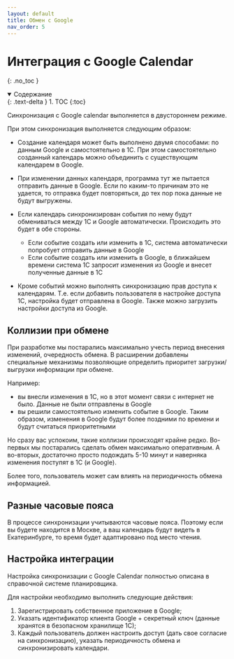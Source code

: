 ```yaml
---
layout: default
title: Обмен с Google
nav_order: 5
---
```


# Интеграция с Google Calendar
{: .no_toc }

<details open markdown="block">
  <summary>
    Содержание
  </summary>
  {: .text-delta }
1. TOC
{:toc}
</details>

Синхронизация с Google calendar выполняется в двустороннем режиме.

При этом синхронизация выполняется следующим образом:

- Создание календаря может быть выполнено двумя способами: по данным Google и самостоятельно в 1С. При этом самостоятельно созданный календарь можно объединить с существующим календарем в Google.

- При изменении данных календаря, программа тут же пытается отправить данные в Google. Если по каким-то причинам это не удается, то отправка будет повторяться, до тех пор пока данные не будут выгружены.

- Если календарь синхронизирован события по нему будут обмениваться между 1С и Google автоматически. Происходить это будет в обе стороны.
  - Если событие создать или изменить в 1С, система автоматически попробует отправить данные в Google
  - Если событие создать или изменить в Google, в ближайшем времени система 1С запросит изменения из Google и внесет полученные данные в 1С
- Кроме событий можно выполнять синхронизацию прав доступа к календарям. Т.е. если добавить пользователя в настройке доступа 1С, настройка будет отправлена в Google. Также можно загрузить настройки доступа из Google.

## Коллизии при обмене

При разработке мы постарались максимально учесть период внесения изменений, очередность обмена. В расширении добавлены специальные механизмы позволяющие определить приоритет загрузки/выгрузки информации при обмене.

Например:
- вы внесли изменения в 1С, но в этот момент связи с интернет не было. Данные не были отправлены в Google
- вы решили самостоятельно изменить событие в Google. Таким образом, изменения в Google будут более поздними по времени и будут считаться приоритетными
 
Но сразу вас успокоим, такие коллизии происходят крайне редко. Во-первых мы постарались сделать обмен максимально оперативным. А во-вторых, достаточно просто подождать 5-10 минут и наверняка изменения поступят в 1С (и Google).

Более того, пользователь может сам влиять на периодичность обмена информацией.

## Разные часовые пояса

В процессе синхронизации учитываются часовые пояса. Поэтому если вы будете находится в Москве, а ваш календарь будут видеть в Екатеринбурге, то время будет адаптировано под место чтения.

## Настройка интеграции

Настройка синхронизации с Google Calendar полностью описана в справочной системе планировщика.

Для настройки необходимо выполнить следующие действия:

1. Зарегистрировать собственное приложение в Google;
2. Указать идентификатор клиента Google + секретный ключ (данные хранятся в безопасном хранилище 1С);
3. Каждый пользователь должен настроить доступ (дать свое согласие на синхронизацию), указать периодичность обмена и синхронизировать календари.